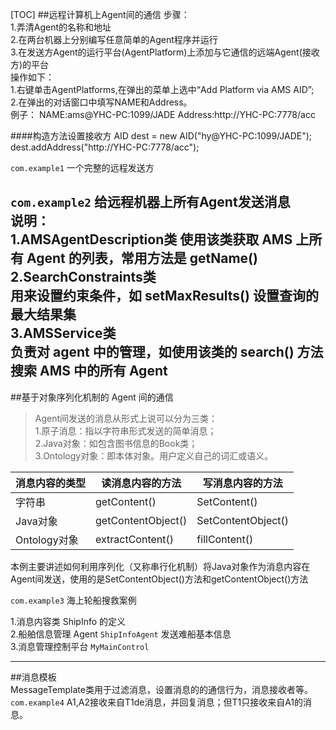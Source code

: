 [TOC]
##远程计算机上Agent间的通信
步骤：  
1.弄清Agent的名称和地址  
2.在两台机器上分别编写任意简单的Agent程序并运行  
3.在发送方Agent的运行平台(AgentPlatform)上添加与它通信的远端Agent(接收方)的平台  
操作如下：  
1.右键单击AgentPlatforms,在弹出的菜单上选中“Add Platform via AMS AID”;  
2.在弹出的对话窗口中填写NAME和Address。  
例子： NAME:ams@YHC-PC:1099/JADE  Address:http://YHC-PC:7778/acc  

####构造方法设置接收方
AID dest = new AID("hy@YHC-PC:1099/JADE");
dest.addAddress("http://YHC-PC:7778/acc");

`com.example1`	一个完整的远程发送方  

`com.example2`	给远程机器上所有Agent发送消息  
说明：  
1.AMSAgentDescription类
	使用该类获取 AMS 上所有 Agent 的列表，常用方法是 getName()  
2.SearchConstraints类  
	用来设置约束条件，如 setMaxResults() 设置查询的最大结果集  
3.AMSService类  
	负责对 agent 中的管理，如使用该类的 search() 方法搜索 AMS 中的所有 Agent
---
 
##基于对象序列化机制的 Agent 间的通信
> Agent间发送的消息从形式上说可以分为三类：  
1.原子消息：指以字符串形式发送的简单消息；  
2.Java对象：如包含图书信息的Book类；  
3.Ontology对象：即本体对象。用户定义自己的词汇或语义。  

消息内容的类型 | 读消息内容的方法 | 写消息内容的方法
----------  | ------------------ | -----------
字符串      | getContent()       | SetContent()
Java对象    | getContentObject() | SetContentObject()
Ontology对象| extractContent()   | fillContent()

本例主要讲述如何利用序列化（又称串行化机制）将Java对象作为消息内容在Agent间发送，使用的是SetContentObject()方法和getContentObject()方法

` com.example3 ` 海上轮船搜救案例
> 
1.消息内容类 ShipInfo 的定义  
2.船舶信息管理 Agent ` ShipInfoAgent ` 发送难船基本信息  
3.消息管理控制平台 ` MyMainControl `  

---
##消息模板  
MessageTemplate类用于过滤消息，设置消息的的通信行为，消息接收者等。  
` com.example4 ` A1,A2接收来自T1de消息，并回复消息；但T1只接收来自A1的消息。
